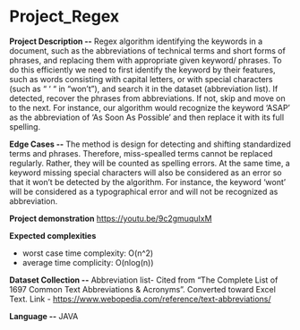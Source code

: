# Project_Regex

**Project Description --**
Regex algorithm identifying the keywords in a document, such as the abbreviations of technical terms and short forms of phrases, and replacing them with appropriate given keyword/ phrases. To do this efficiently we need to first identify the keyword by their features, such as words consisting with capital letters, or with special characters (such as “ ‘ “ in “won’t”), and search it in the dataset (abbreviation list). If detected, recover the phrases from abbreviations. If not, skip and move on to the next. For instance, our algorithm would recognize the keyword ‘ASAP’ as the abbreviation of ‘As Soon As Possible’ and then replace it with its full spelling.

**Edge Cases --**
The method is design for detecting and shifting standardized terms and phrases. Therefore, miss-spealled terms cannot be replaced regularly. Rather, they will be counted as spelling errors. At the same time, a keyword missing special characters will also be considered as an error so that it won’t be detected by the algorithm. For instance, the keyword ‘wont’ will be considered as a typographical error and will not be recognized as abbreviation.

**Project demonstration**
https://youtu.be/9c2gmuquIxM

**Expected complexities** 
- worst case time complexity: O(n^2)
- average time complicity: O(nlog(n))

**Dataset Collection --**
Abbreviation list- Cited from “The Complete List of 1697 Common Text Abbreviations & Acronyms”. Converted toward Excel Text.
Link - https://www.webopedia.com/reference/text-abbreviations/

**Language --**
JAVA
